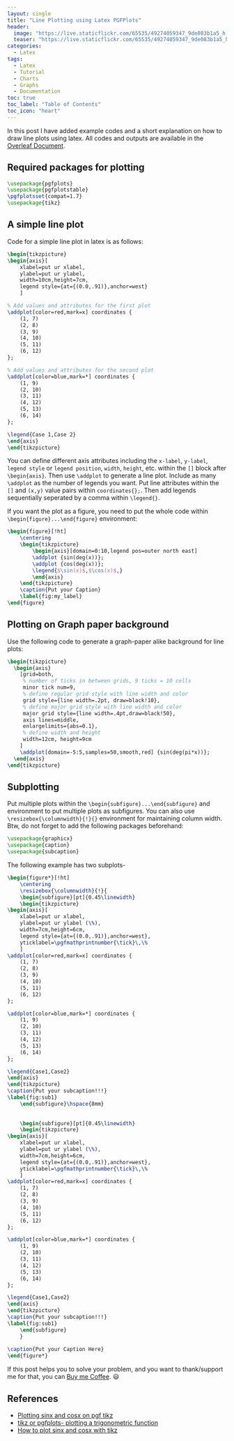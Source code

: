 ```yaml
---
layout: single
title: "Line Plotting using Latex PGFPlots"
header:
  image: "https://live.staticflickr.com/65535/49274059347_9de083b1a5_h.jpg"
  teaser: "https://live.staticflickr.com/65535/49274059347_9de083b1a5_h.jpg"
categories:
  - Latex
tags:
  - Latex
  - Tutorial
  - Charts
  - Graphs
  - Documentation
toc: true
toc_label: "Table of Contents"
toc_icon: "heart"
---
```


In this post I have added example codes and a short explanation on how to draw line plots using latex. All codes and outputs are available in the [Overleaf Document](https://www.overleaf.com/read/rbkstfzrydpk).

## Required packages for plotting 
```latex
\usepackage{pgfplots}
\usepackage{pgfplotstable}
\pgfplotsset{compat=1.7}
\usepackage{tikz}
```
## A simple line plot
Code for a simple line plot in latex is as follows:
```latex
\begin{tikzpicture}
\begin{axis}[
	xlabel=put ur xlabel,
	ylabel=put ur ylabel,
	width=10cm,height=7cm,
    legend style={at={(0.0,.91)},anchor=west}
    ]

% Add values and attributes for the first plot
\addplot[color=red,mark=x] coordinates {
	(1, 7)
	(2, 8)
	(3, 9)
	(4, 10)
	(5, 11)
	(6, 12)
};

% Add values and attributes for the second plot
\addplot[color=blue,mark=*] coordinates {
	(1, 9)
	(2, 10)
	(3, 11)
	(4, 12)
	(5, 13)
	(6, 14)
};

\legend{Case 1,Case 2}
\end{axis}
\end{tikzpicture}
```

You can define different axis attributes including the `x-label`, `y-label`, `legend style` or `legend position`, `width`, `height`, etc. within the `[]` block after `\begin{axis}`. Then use `\addplot` to generate a line plot. Include as many `\addplot` as the number of legends you want. Put line attributes within the `[]` and `(x,y)` value pairs within `coordinates{};`. Then add legends sequentially seperated by a comma within `\legend{}`.

If you want the plot as a figure, you need to put the whole code within `\begin{figure}...\end{figure}` environment:
```latex
\begin{figure}[!ht]
    \centering
    \begin{tikzpicture}
        \begin{axis}[domain=0:10,legend pos=outer north east]
        \addplot {sin(deg(x))}; 
        \addplot {cos(deg(x))}; 
        \legend{$\sin(x)$,$\cos(x)$,}
        \end{axis}
    \end{tikzpicture}
    \caption{Put your Caption}
    \label{fig:my_label}
\end{figure}
```

## Plotting on Graph paper background 
Use the following code to generate a graph-paper alike background for line plots:
```latex
\begin{tikzpicture}
  \begin{axis}
    [grid=both,
     % number of ticks in between grids, 9 ticks = 10 cells
     minor tick num=9,
     % define regular grid style with line width and color
     grid style={line width=.2pt, draw=black!10},
     % define major grid style with line width and color
     major grid style={line width=.4pt,draw=black!50},
     axis lines=middle,
     enlargelimits={abs=0.1},
     % define width and height
     width=12cm, height=9cm
    ]
    \addplot[domain=-5:5,samples=50,smooth,red] {sin(deg(pi*x))};
  \end{axis}
\end{tikzpicture}
```

## Subplotting
Put multiple plots within the `\begin{subfigure}...\end{subfigure}` and  environment to put multiple plots as subfigures. You can also use `\resizebox{\columnwidth}{!}{}` environment for maintaining column width. Btw, do not forget to add the following packages beforehand:
```latex
\usepackage{graphicx}
\usepackage{caption}
\usepackage{subcaption}
```
The following example has two subplots-
```latex
\begin{figure*}[!ht]
    \centering
    \resizebox{\columnwidth}{!}{
    \begin{subfigure}[pt]{0.45\linewidth}
    \begin{tikzpicture}
\begin{axis}[
	xlabel=put ur xlabel,
	ylabel=put ur ylabel (\%),
	width=7cm,height=6cm,
    legend style={at={(0.0,.91)},anchor=west},
    yticklabel=\pgfmathprintnumber{\tick}\,\%
    ]
\addplot[color=red,mark=x] coordinates {
	(1, 7)
	(2, 8)
	(3, 9)
	(4, 10)
	(5, 11)
	(6, 12)
};

\addplot[color=blue,mark=*] coordinates {
	(1, 9)
	(2, 10)
	(3, 11)
	(4, 12)
	(5, 13)
	(6, 14)
};

\legend{Case1,Case2}
\end{axis}
\end{tikzpicture}
\caption{Put your subcaption!!!}
\label{fig:sub1}
    \end{subfigure}\hspace{8mm}
    
    
    \begin{subfigure}[pt]{0.45\linewidth}
    \begin{tikzpicture}
\begin{axis}[
	xlabel=put ur xlabel,
	ylabel=put ur ylabel (\%),
	width=7cm,height=6cm,
    legend style={at={(0.0,.91)},anchor=west},
    yticklabel=\pgfmathprintnumber{\tick}\,\%
    ]
\addplot[color=red,mark=x] coordinates {
	(1, 7)
	(2, 8)
	(3, 9)
	(4, 10)
	(5, 11)
	(6, 12)
};

\addplot[color=blue,mark=*] coordinates {
	(1, 9)
	(2, 10)
	(3, 11)
	(4, 12)
	(5, 13)
	(6, 14)
};

\legend{Case1,Case2}
\end{axis}
\end{tikzpicture}
\caption{Put your subcaption!!!}
\label{fig:sub1}
    \end{subfigure}
    }
    
\caption{Put your Caption Here}
\end{figure*}
```

If this post helps you to solve your problem, and you want to thank/support me for that, you can  [Buy me Coffee](https://www.paypal.me/shantoroy). :smiley:

## References
* [Plotting sinx and cosx on pgf tikz](https://tex.stackexchange.com/questions/231052/plotting-fx-sin-x-and-fx-cos-x-on-pgf-tikz)
* [tikz or pgfplots- plotting a trigonometric function](https://tex.stackexchange.com/questions/361915/tikz-or-pgfplots-plotting-a-trigonometric-function-cos-sin-tan)
* [How to plot sinx and cosx with tikz](https://tex.stackexchange.com/questions/16232/how-to-plot-fx-sinx-kx-cosx-and-ux-x%C2%B2-with-tikz)
<!--stackedit_data:
eyJoaXN0b3J5IjpbLTEyNjUzNzcxNzcsMTUzNzI1OTA2NywtMT
U2ODI3MjkyMV19
-->